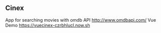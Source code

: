 ## Cinex
  App for searching movies with omdb API http://www.omdbapi.com/
  Vue Demo https://vuecinex-czrbhlucl.now.sh 
  
